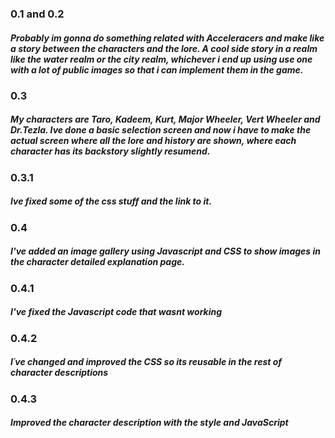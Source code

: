### 0.1 and 0.2
##### Probably im gonna do something related with Acceleracers and make like a story between the characters and the lore. A cool side story in a realm like the water realm or the city realm, whichever i end up using use one with a lot of public images so that i can implement them in the game.

### 0.3
##### My characters are Taro, Kadeem, Kurt, Major Wheeler, Vert Wheeler and Dr.Tezla. Ive done a basic selection screen and now i have to make the actual screen where all the lore and history are shown, where each character has its backstory slightly resumend.

### 0.3.1
##### Ive fixed some of the css stuff and the link to it.

### 0.4
##### I've added an image gallery using Javascript and CSS to show images in the character detailed explanation page.

### 0.4.1
##### I've fixed the Javascript code that wasnt working

### 0.4.2
##### I´ve changed and improved the CSS so its reusable in the rest of character descriptions

### 0.4.3
##### Improved the character description with the style and JavaScript